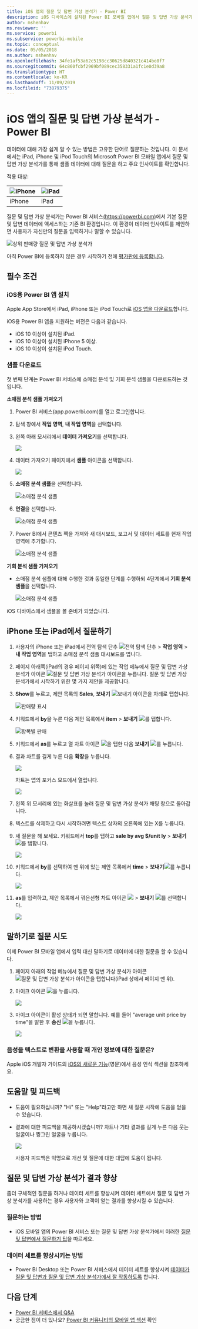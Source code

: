 ```yaml
---
title: iOS 앱의 질문 및 답변 가상 분석가 - Power BI
description: iOS 디바이스에 설치된 Power BI 모바일 앱에서 질문 및 답변 가상 분석가를 사용하여 사용자의 고유한 언어로 이 샘플 데이터에 대해 질문합니다.
author: mshenhav
ms.reviewer: ''
ms.service: powerbi
ms.subservice: powerbi-mobile
ms.topic: conceptual
ms.date: 05/05/2018
ms.author: mshenhav
ms.openlocfilehash: 34fe1af53a62c5198cc30625d840321c414be8f7
ms.sourcegitcommit: 64c860fcbf2969bf089cec358331a1fc1e0d39a8
ms.translationtype: HT
ms.contentlocale: ko-KR
ms.lasthandoff: 11/09/2019
ms.locfileid: "73879375"
---
```

# <a name="qa-virtual-analyst-in-ios-apps---power-bi"></a>iOS 앱의 질문 및 답변 가상 분석가 - Power BI

데이터에 대해 가장 쉽게 알 수 있는 방법은 고유한 단어로 질문하는 것입니다. 이 문서에서는 iPad, iPhone 및 iPod Touch의 Microsoft Power BI 모바일 앱에서 질문 및 답변 가상 분석가를 통해 샘플 데이터에 대해 질문을 하고 주요 인사이트를 확인합니다. 

적용 대상:

| ![iPhone](./media/mobile-apps-ios-qna/iphone-logo-50-px.png) | ![iPad](./media/mobile-apps-ios-qna/ipad-logo-50-px.png) |
|:--- |:--- |
| iPhone |iPad |

질문 및 답변 가상 분석가는 Power BI 서비스[(https://powerbi.com)](https://powerbi.com)에서 기본 질문 및 답변 데이터에 액세스하는 기존 BI 환경입니다. 이 환경이 데이터 인사이트를 제안하면 사용자가 자신만의 질문을 입력하거나 말할 수 있습니다.

![상위 판매량 질문 및 답변 가상 분석가](./media/mobile-apps-ios-qna/power-bi-ios-q-n-a-top-sale-intro.png)

아직 Power BI에 등록하지 않은 경우 시작하기 전에 [평가판에 등록합니다](https://app.powerbi.com/signupredirect?pbi_source=web).

## <a name="prerequisites"></a>필수 조건

### <a name="install-the-power-bi-for-ios-app"></a>iOS용 Power BI 앱 설치
Apple App Store에서 iPad, iPhone 또는 iPod Touch로 [iOS 앱을 다운로드](https://go.microsoft.com/fwlink/?LinkId=522062 "iPhone 앱 다운로드")합니다.

iOS용 Power BI 앱을 지원하는 버전은 다음과 같습니다.
- iOS 10 이상이 설치된 iPad.
- iOS 10 이상이 설치된 iPhone 5 이상. 
- iOS 10 이상이 설치된 iPod Touch.

### <a name="download-samples"></a>샘플 다운로드
첫 번째 단계는 Power BI 서비스에 소매점 분석 및 기회 분석 샘플을 다운로드하는 것입니다.

**소매점 분석 샘플 가져오기**

1. Power BI 서비스(app.powerbi.com)를 열고 로그인합니다.

2. 탐색 창에서 **작업 영역**, **내 작업 영역**을 선택합니다.

3. 왼쪽 아래 모서리에서 **데이터 가져오기**를 선택합니다.
   
    ![](media/mobile-apps-ios-qna/power-bi-get-data.png)

3. 데이터 가져오기 페이지에서 **샘플** 아이콘을 선택합니다.
   
   ![](media/mobile-apps-ios-qna/power-bi-samples-icon.png)

4. **소매점 분석 샘플**을 선택합니다.
 
    ![소매점 분석 샘플](./media/mobile-apps-ios-qna/power-bi-rs.png)
 
8. **연결**을 선택합니다.  
  
   ![소매점 분석 샘플](./media/mobile-apps-ios-qna/retail16.png)
   
5. Power BI에서 콘텐츠 팩을 가져와 새 대시보드, 보고서 및 데이터 세트를 현재 작업 영역에 추가합니다.
   
   ![소매점 분석 샘플](./media/mobile-apps-ios-qna/power-bi-service-retail-sample.png)

**기회 분석 샘플 가져오기**

- 소매점 분석 샘플에 대해 수행한 것과 동일한 단계를 수행하되 4단계에서 **기회 분석 샘플**을 선택합니다.

    ![소매점 분석 샘플](./media/mobile-apps-ios-qna/power-bi-oa.png)
  
iOS 디바이스에서 샘플을 볼 준비가 되었습니다.

## <a name="try-asking-questions-on-your-iphone-or-ipad"></a>iPhone 또는 iPad에서 질문하기
1. 사용자의 iPhone 또는 iPad에서 전역 탐색 단추 ![전역 탐색 단추](./media/mobile-apps-ios-qna/power-bi-iphone-global-nav-button.png) > **작업 영역** > **내 작업 영역**을 탭하고 소매점 분석 샘플 대시보드를 엽니다.

2. 페이지 아래쪽(iPad의 경우 페이지 위쪽)에 있는 작업 메뉴에서 질문 및 답변 가상 분석가 아이콘 ![질문 및 답변 가상 분석가 아이콘](././media/mobile-apps-ios-qna/power-bi-ios-q-n-a-icon.png)을 누릅니다.
     질문 및 답변 가상 분석가에서 시작하기 위한 몇 가지 제안을 제공합니다.
3. **Show**를 누르고, 제안 목록의 **Sales**, **보내기** ![보내기 아이콘](./media/mobile-apps-ios-qna/power-bi-ios-qna-send-icon.png)을 차례로 탭합니다.

    ![판매량 표시](./media/mobile-apps-ios-qna/power-bi-ios-q-n-a-show-sales.png)
4. 키워드에서 **by**을 누른 다음 제안 목록에서 **item** > **보내기** ![](./media/mobile-apps-ios-qna/power-bi-ios-qna-send-icon.png)를 탭합니다.

    ![항목별 판매](./media/mobile-apps-ios-qna/power-bi-ios-q-n-a-sale-by-item.png)
5. 키워드에서 **as**를 누르고 열 차트 아이콘 ![](./media/mobile-apps-ios-qna/power-bi-ios-q-n-a-column-chart-icon.png)을 탭한 다음 **보내기** ![](./media/mobile-apps-ios-qna/power-bi-ios-qna-send-icon.png)를 누릅니다.
6. 결과 차트를 길게 누른 다음 **확장**을 누릅니다.

    ![](media/mobile-apps-ios-qna/power-bi-ios-q-n-a-tap-expand-feedback.png)

    차트는 앱의 포커스 모드에서 열립니다.

    ![](media/mobile-apps-ios-qna/power-bi-ios-q-n-a-expanded-chart.png)
7. 왼쪽 위 모서리에 있는 화살표를 눌러 질문 및 답변 가상 분석가 채팅 창으로 돌아갑니다.
8. 텍스트를 삭제하고 다시 시작하려면 텍스트 상자의 오른쪽에 있는 X를 누릅니다.
9. 새 질문을 해 보세요. 키워드에서 **top**를 탭하고 **sale by avg $/unit ly** > **보내기** ![](./media/mobile-apps-ios-qna/power-bi-ios-qna-send-icon.png)를 탭합니다.

    ![](media/mobile-apps-ios-qna/power-bi-ios-q-n-a-top-sale-2.png)
10. 키워드에서 **by**를 선택하여 맨 위에 있는 제안 목록에서 **time** > **보내기**![](./media/mobile-apps-ios-qna/power-bi-ios-qna-send-icon.png)를 누릅니다.

     ![](media/mobile-apps-ios-qna/power-bi-ios-q-n-a-top-sale-by-time.png)
11. **as**를 입력하고, 제안 목록에서 꺾은선형 차트 아이콘 ![](./media/mobile-apps-ios-qna/power-bi-ios-q-n-a-line-chart-icon.png) > **보내기** ![](./media/mobile-apps-ios-qna/power-bi-ios-qna-send-icon.png)를 선택합니다.

    ![](media/mobile-apps-ios-qna/power-bi-ios-q-n-a-top-sale-as-line.png)

## <a name="try-saying-your-questions"></a>말하기로 질문 시도
이제 Power BI 모바일 앱에서 입력 대신 말하기로 데이터에 대한 질문을 할 수 있습니다.

1. 페이지 아래의 작업 메뉴에서 질문 및 답변 가상 분석가 아이콘 ![질문 및 답변 가상 분석가 아이콘](././media/mobile-apps-ios-qna/power-bi-ios-q-n-a-icon.png)을 탭합니다(iPad 상에서 페이지 맨 위).
2. 마이크 아이콘 ![](media/mobile-apps-ios-qna/power-bi-ios-qna-mic-icon.png)을 누릅니다.

    ![](media/mobile-apps-ios-qna/power-bi-ios-qna-mic-on.png)

1. 마이크 아이콘이 활성 상태가 되면 말합니다. 예를 들어 "average unit price by time"을 말한 후 **송신** ![](./media/mobile-apps-ios-qna/power-bi-ios-qna-send-icon.png)을 누릅니다.

    ![](media/mobile-apps-ios-qna/power-bi-ios-qna-speech-complete.png)

### <a name="questions-about-privacy-when-using-speech-to-text"></a>음성을 텍스트로 변환을 사용할 때 개인 정보에 대한 질문은?
Apple iOS 개발자 가이드의 [iOS의 새로운 기능](https://go.microsoft.com/fwlink/?linkid=845624)(영문)에서 음성 인식 섹션을 참조하세요.

## <a name="help-and-feedback"></a>도움말 및 피드백
* 도움이 필요하십니까? "Hi" 또는 "Help"라고만 하면 새 질문 시작에 도움을 얻을 수 있습니다.
* 결과에 대한 피드백을 제공하시겠습니까? 차트나 기타 결과를 길게 누른 다음 웃는 얼굴이나 찡그린 얼굴을 누릅니다.

    ![](media/mobile-apps-ios-qna/power-bi-ios-q-n-a-tap-feedback.png)

    사용자 피드백은 익명으로 개선 및 질문에 대한 대답에 도움이 됩니다.

## <a name="enhance-your-qa-virtual-analyst-results"></a>질문 및 답변 가상 분석가 결과 향상
좀더 구체적인 질문을 하거나 데이터 세트를 향상시켜 데이터 세트에서 질문 및 답변 가상 분석가를 사용하는 경우 사용자와 고객이 얻는 결과를 향상시킬 수 있습니다.

### <a name="how-to-ask-questions"></a>질문하는 방법
* iOS 모바일 앱의 Power BI 서비스 또는 질문 및 답변 가상 분석가에서 이러한 [질문 및 답변에서 질문하기 팁](../end-user-q-and-a-tips.md)을 따르세요.

### <a name="how-to-enhance-the-dataset"></a>데이터 세트를 향상시키는 방법
* Power BI Desktop 또는 Power BI 서비스에서 데이터 세트를 향상시켜 [데이터가 질문 및 답변과 질문 및 답변 가상 분석가에서 잘 작동하도록](../../service-prepare-data-for-q-and-a.md) 합니다.

## <a name="next-steps"></a>다음 단계
* [Power BI 서비스에서 Q&A](../end-user-q-and-a.md)
* 궁금한 점이 더 있나요? [Power BI 커뮤니티의 모바일 앱 섹션](https://go.microsoft.com/fwlink/?linkid=839277) 확인
